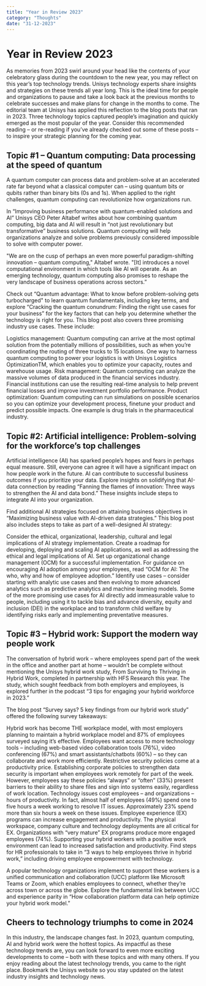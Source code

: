 ```yaml
---
title: "Year in Review 2023"
category: "Thoughts"
date: "31-12-2023"
---
```


# Year in Review 2023
As memories from 2023 swirl around your head like the contents of your celebratory glass during the countdown to the new year, you may reflect on this year’s top technology trends. Unisys technology experts share insights and strategies on these trends all year long. 
This is the ideal time for people and organizations to pause and take a look back at the previous months to celebrate successes and make plans for change in the months to come. The editorial team at Unisys has applied this reflection to the blog posts that ran in 2023. Three technology topics captured people’s imagination and quickly emerged as the most popular of the year. Consider this recommended reading – or re-reading if you’ve already checked out some of these posts – to inspire your strategic planning for the coming year.

## Topic #1 – Quantum computing: Data processing at the speed of quantum

A quantum computer can process data and problem-solve at an accelerated rate far beyond what a classical computer can – using quantum bits or qubits rather than binary bits (0s and 1s). When applied to the right challenges, quantum computing can revolutionize how organizations run.

In “Improving business performance with quantum-enabled solutions and AI” Unisys CEO Peter Altabef writes about how combining quantum computing, big data and AI will result in “not just revolutionary but transformative” business solutions. Quantum computing will help organizations analyze and solve problems previously considered impossible to solve with computer power. 

"We are on the cusp of perhaps an even more powerful paradigm-shifting innovation – quantum computing," Altabef wrote. "[It] introduces a novel computational environment in which tools like AI will operate. As an emerging technology, quantum computing also promises to reshape the very landscape of business operations across sectors.”

Check out “Quantum advantage: What to know before problem-solving gets turbocharged" to learn quantum fundamentals, including key terms, and explore “Cracking the quantum conundrum: Finding the right use cases for your business” for the key factors that can help you determine whether the technology is right for you. This blog post also covers three promising industry use cases. These include:

Logistics management: Quantum computing can arrive at the most optimal solution from the potentially millions of possibilities, such as when you’re coordinating the routing of three trucks to 15 locations. One way to harness quantum computing to power your logistics is with Unisys Logistics OptimizationTM, which enables you to optimize your capacity, routes and warehouse usage.
Risk management: Quantum computing can analyze the massive volumes of data produced in the financial services industry. Financial institutions can use the resulting real-time analysis to help prevent financial losses and improve investment portfolio performance.
Product optimization: Quantum computing can run simulations on possible scenarios so you can optimize your development process, finetune your product and predict possible impacts. One example is drug trials in the pharmaceutical industry. 


## Topic #2: Artificial intelligence: Problem-solving for the workforce’s top challenges

Artificial intelligence (AI) has sparked people’s hopes and fears in perhaps equal measure. Still, everyone can agree it will have a significant impact on how people work in the future. AI can contribute to successful business outcomes if you prioritize your data. Explore insights on solidifying that AI-data connection by reading “Fanning the flames of innovation: Three ways to strengthen the AI and data bond.” These insights include steps to integrate AI into your organization.

Find additional AI strategies focused on attaining business objectives in “Maximizing business value with AI-driven data strategies.” This blog post also includes steps to take as part of a well-designed AI strategy: 

Consider the ethical, organizational, leadership, cultural and legal implications of AI strategy implementation. 
Create a roadmap for developing, deploying and scaling AI applications, as well as addressing the ethical and legal implications of AI. 
Set up organizational change management (OCM) for a successful implementation. For guidance on encouraging AI adoption among your employees, read “OCM for AI: The who, why and how of employee adoption.”
Identify use cases – consider starting with analytic use cases and then evolving to more advanced analytics such as predictive analytics and machine learning models. 
Some of the more promising use cases for AI directly add immeasurable value to people, including using it to tackle bias and advance diversity, equity and inclusion (DEI) in the workplace and to transform child welfare by identifying risks early and implementing preventative measures. 


## Topic #3 – Hybrid work: Support the modern way people work 

The conversation of hybrid work – where employees spend part of the week in the office and another part at home – wouldn’t be complete without mentioning the Unisys hybrid work study, From Surviving to Thriving in Hybrid Work, completed in partnership with HFS Research this year. The study, which sought feedback from both employers and employees, is explored further in the podcast “3 tips for engaging your hybrid workforce in 2023.”

The blog post “Survey says? 5 key findings from our hybrid work study” offered the following survey takeaways: 

Hybrid work has become THE workplace model, with most employers planning to maintain a hybrid workplace model and 87% of employees surveyed saying it’s effective. 
Employees want access to more technology tools – including web-based video collaboration tools (76%), video conferencing (67%) and smart assistants/chatbots (60%) – so they can collaborate and work more efficiently.
Restrictive security policies come at a productivity price. Establishing corporate policies to strengthen data security is important when employees work remotely for part of the week. However, employees say these policies “always” or “often” (33%) present barriers to their ability to share files and sign into systems easily, regardless of work location. 
Technology issues cost employees – and organizations – hours of productivity. In fact, almost half of employees (49%) spend one to five hours a week working to resolve IT issues. Approximately 23% spend more than six hours a week on these issues. 
Employee experience (EX) programs can increase engagement and productivity. The physical workspace, company culture and technology deployments are all critical for EX. Organizations with “very mature” EX programs produce more engaged employees (74%). 
Supporting your hybrid workers with a positive work environment can lead to increased satisfaction and productivity. Find steps for HR professionals to take in “3 ways to help employees thrive in hybrid work,” including driving employee empowerment with technology. 

A popular technology organizations implement to support these workers is a unified communication and collaboration (UCC) platform like Microsoft Teams or Zoom, which enables employees to connect, whether they’re across town or across the globe. Explore the fundamental link between UCC and experience parity in “How collaboration platform data can help optimize your hybrid work model.”

## Cheers to technology triumphs to come in 2024 

In this industry, the landscape changes fast. In 2023, quantum computing, AI and hybrid work were the hottest topics. As impactful as these technology trends are, you can look forward to even more exciting developments to come – both with these topics and with many others. If you enjoy reading about the latest technology trends, you came to the right place. Bookmark the Unisys website so you stay updated on the latest industry insights and technology news.